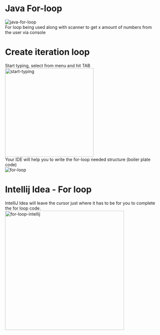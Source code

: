# Java For-loop
![java-for-loop](https://github.com/danielurra/java-for-loop/assets/51704179/f805ca28-a442-491f-b872-4f7c9dd96f0e)<br>
For loop being used along with scanner to get x amount of numbers from the user via console
# Create iteration loop
Start typing, select from menu and hit TAB<br>
<img width="291" alt="start-typing" src="https://github.com/danielurra/java-for-loop/assets/51704179/8d80fd7e-5c69-4360-8a35-db24f13d1885"><br>
Your IDE will help you to write the for-loop needed structure (boiler plate code)<br>
![for-loop](https://github.com/danielurra/java-for-loop/assets/51704179/f67abd41-3915-443c-b04e-262d3d036b19)<br>
# Intellij Idea - For loop
IntelliJ Idea will leave the cursor just where it has to be for you to complete the for loop code.<br>
<img width="391" alt="for-loop-intellij" src="https://github.com/danielurra/java-for-loop/assets/51704179/68829686-c7d5-4a6a-ac93-9e9706c8a9cb"><br>

